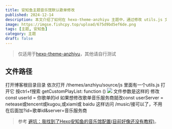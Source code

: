 ```yaml
---
title: 安知鱼主题音乐馆默认歌单修改
published: 2024-12-14
description: 本文介绍了如何在 hexo-theme-anzhiyu 主题中，通过修改 utils.js 文件中的 getCustomPlayList 函数，自定义歌单ID及音乐服务商，实现简化访问音乐接口的配置方法。
image: https://imgse.fishcpy.top/upload/675d9bd5ef6de.png
tags: [主题, 安知鱼]
category: 主题
draft: false
---
```

> 仅适用于[hexo-theme-anzhiyu](https://github.com/anzhiyu-c/hexo-theme-anzhiyu)，其他请自行测试

## 文件路径

打开博客根目录目录 依次打开 /themes/anzhiyu/source/js 里面有一个utils.js 打开它 按ctrl+f搜索 getCustomPlayList: function () ![](https://blogpng.fishcpy.top/mengmengmao/2024/12/14/675d0caa60c94.png) 文件参数是这样的 修改const userId = 你歌单的id 如果想修改歌单音乐服务商就改const userServer = netease或tencent或kugou,或xiami或 baidu 这样访问 /music/接可以了，不用在后面加?id=歌单id&server=音乐服务商

> 参考 [避坑：我找到了Hexo安知鱼的音乐馆配置(目前好像还没有教程)](https://blog.csdn.net/2202_75762088/article/details/138251572#:~:text=%E9%85%8D%E7%BD%AE%E6%96%87%E4%BB%B6%E5%B0%B1%E6%98%AFBloghemesanzhiyusourcejsutils.js%20%E6%89%93%E5%BC%80%E8%AF%A5%E6%96%87%E4%BB%B6%EF%BC%8C%E6%8C%89Ctrl%2BF%E6%90%9C%E7%B4%A2%20getCustomPlayList%3A,function%20%28%29%20%E8%BF%99%E4%B8%AA%E5%87%BD%E6%95%B0%E5%86%85%E5%B0%B1%E6%98%AF%E5%85%B3%E4%BA%8E%E9%9F%B3%E4%B9%90%E6%BA%90%E7%9A%84%E8%AE%BE%E7%BD%AE%EF%BC%8C%E6%94%B9%E6%88%90%E8%87%AA%E5%B7%B1%E7%9A%84%E5%B0%B1%E5%A5%BD%EF%BC%9A)。
